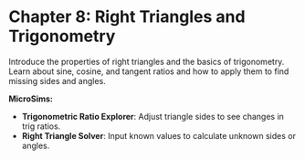 # Chapter 8: Right Triangles and Trigonometry

Introduce the properties of right triangles and the basics of trigonometry. 
Learn about sine, cosine, and tangent ratios and how to apply them to find missing sides and angles.

**MicroSims:**

- **Trigonometric Ratio Explorer**: Adjust triangle sides to see changes in trig ratios.
- **Right Triangle Solver**: Input known values to calculate unknown sides or angles.
